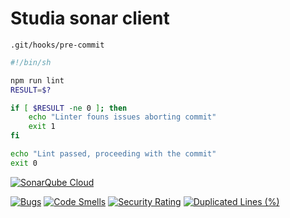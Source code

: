 # Studia sonar client

`.git/hooks/pre-commit`

``` bash
#!/bin/sh

npm run lint
RESULT=$?

if [ $RESULT -ne 0 ]; then
    echo "Linter founs issues aborting commit"
    exit 1
fi

echo "Lint passed, proceeding with the commit"
exit 0
```


[![SonarQube Cloud](https://sonarcloud.io/images/project_badges/sonarcloud-highlight.svg)](https://sonarcloud.io/summary/new_code?id=Idlealist_studia_sonar_client)

[![Bugs](https://sonarcloud.io/api/project_badges/measure?project=Idlealist_studia_sonar_client&metric=bugs)](https://sonarcloud.io/summary/new_code?id=Idlealist_studia_sonar_client)
[![Code Smells](https://sonarcloud.io/api/project_badges/measure?project=Idlealist_studia_sonar_client&metric=code_smells)](https://sonarcloud.io/summary/new_code?id=Idlealist_studia_sonar_client)
[![Security Rating](https://sonarcloud.io/api/project_badges/measure?project=Idlealist_studia_sonar_client&metric=security_rating)](https://sonarcloud.io/summary/new_code?id=Idlealist_studia_sonar_client)
[![Duplicated Lines (%)](https://sonarcloud.io/api/project_badges/measure?project=Idlealist_studia_sonar_client&metric=duplicated_lines_density)](https://sonarcloud.io/summary/new_code?id=Idlealist_studia_sonar_client)